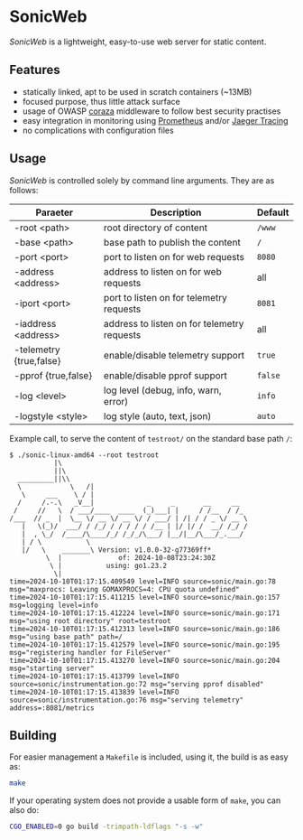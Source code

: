 SonicWeb
========

*SonicWeb* is a lightweight, easy-to-use web server for static content.

Features
--------

* statically linked, apt to be used in scratch containers (~13MB)
* focused purpose, thus little attack surface
* usage of OWASP [coraza](https://github.com/corazawaf/coraza) middleware
  to follow best security practises
* easy integration in monitoring using [Prometheus](prometheus.io) and/or
  [Jaeger Tracing](jaegertracing.io)
* no complications with configuration files

Usage
-----

*SonicWeb* is controlled solely by command line arguments. They are as follows:

| Paraeter                | Description                                 | Default |
|-------------------------|---------------------------------------------|---------|
| -root      \<path\>     | root directory of content                   | `/www`  |
| -base      \<path\>     | base path to publish the content            | `/`     |
| -port      \<port\>     | port to listen on for web requests          | `8080`  |
| -address   \<address\>  | address to listen on for web requests       | all     |
| -iport     \<port\>     | port to listen on for telemetry requests    | `8081`  |
| -iaddress  \<address\>  | address to listen on for telemetry requests | all     |
| -telemetry {true,false} | enable/disable telemetry support            | `true`  |
| -pprof     {true,false} | enable/disable pprof support                | `false` |
| -log       \<level\>    | log level (debug, info, warn, error)        | `info`  |
| -logstyle  \<style\>    | log style (auto, text, json)                | `auto`  |

Example call, to serve the content of `testroot/` on the standard base path `/`:

```
$ ./sonic-linux-amd64 --root testroot
           |\
           ||\
  _________||\\
  \            \   /|
   \     ___    \ / |
  /     /.-.\   _V__|             _     _       __     __
 /     //   \  / ___/____  ____  (_)___| |     / /__  / /_
/___  // _  |  \__ \/ __ \/ __ \/ / ___/ | /| / / _ \/ __ \
   |   \(_)/  ___/ / /_/ / / / / / /__ | |/ |/ /  __/ /_/ /
   |  , \_/  /____/\____/_/ /_/_/\___/ |__/|__/\___/_.___/
   | / \           \
   |/   \    _______\ Version: v1.0.0-32-g77369ff*
         \  |              of: 2024-10-08T23:24:30Z
          \ |           using: go1.23.2
           \|
time=2024-10-10T01:17:15.409549 level=INFO source=sonic/main.go:78 msg="maxprocs: Leaving GOMAXPROCS=4: CPU quota undefined"
time=2024-10-10T01:17:15.411215 level=INFO source=sonic/main.go:157 msg=logging level=info
time=2024-10-10T01:17:15.412224 level=INFO source=sonic/main.go:171 msg="using root directory" root=testroot
time=2024-10-10T01:17:15.412313 level=INFO source=sonic/main.go:186 msg="using base path" path=/
time=2024-10-10T01:17:15.412579 level=INFO source=sonic/main.go:195 msg="registering handler for FileServer"
time=2024-10-10T01:17:15.413270 level=INFO source=sonic/main.go:204 msg="starting server"
time=2024-10-10T01:17:15.413799 level=INFO source=sonic/instrumentation.go:72 msg="serving pprof disabled"
time=2024-10-10T01:17:15.413839 level=INFO source=sonic/instrumentation.go:76 msg="serving telemetry" address=:8081/metrics
```

Building
--------

For easier management a `Makefile` is included, using it, the build is as easy as:

```sh
make
```

If your operating system does not provide a usable form of `make`, you can also do:

```sh
CGO_ENABLED=0 go build -trimpath-ldflags "-s -w"
```

